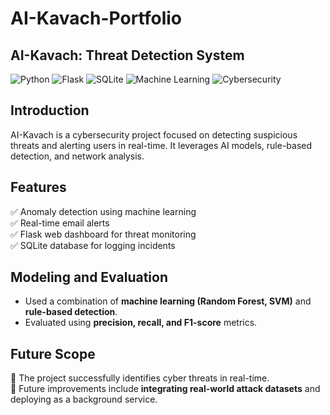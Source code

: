 # AI-Kavach-Portfolio
## AI-Kavach: Threat Detection System  

![Python](https://img.shields.io/badge/Python-3.9-blue)
![Flask](https://img.shields.io/badge/Flask-Web_Framework-green)
![SQLite](https://img.shields.io/badge/Database-SQLite-yellow)
![Machine Learning](https://img.shields.io/badge/Machine%20Learning-Random%20Forest-red)
![Cybersecurity](https://img.shields.io/badge/Security-Threat%20Detection-purple)

## Introduction  
AI-Kavach is a cybersecurity project focused on detecting suspicious threats and alerting users in real-time. It leverages AI models, rule-based detection, and network analysis.  

## Features  
✅ Anomaly detection using machine learning  
✅ Real-time email alerts  
✅ Flask web dashboard for threat monitoring  
✅ SQLite database for logging incidents  

## Modeling and Evaluation  
- Used a combination of **machine learning (Random Forest, SVM)** and **rule-based detection**.  
- Evaluated using **precision, recall, and F1-score** metrics.  

## Future Scope  
🚀 The project successfully identifies cyber threats in real-time.  
🚀 Future improvements include **integrating real-world attack datasets** and deploying as a background service.  
